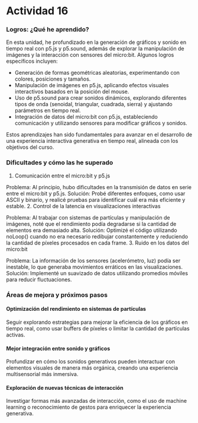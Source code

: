 # Actividad 16

### Logros: ¿Qué he aprendido?
En esta unidad, he profundizado en la generación de gráficos y sonido en tiempo real con p5.js y p5.sound, además de explorar la manipulación de imágenes y la interacción con sensores del micro:bit. Algunos logros específicos incluyen:

-  Generación de formas geométricas aleatorias, experimentando con colores, posiciones y tamaños.
-  Manipulación de imágenes en p5.js, aplicando efectos visuales interactivos basados en la posición del mouse.
-  Uso de p5.sound para crear sonidos dinámicos, explorando diferentes tipos de onda (senoidal, triangular, cuadrada, sierra) y ajustando parámetros en tiempo real.
- Integración de datos del micro:bit con p5.js, estableciendo comunicación y utilizando sensores para modificar gráficos y sonidos.

Estos aprendizajes han sido fundamentales para avanzar en el desarrollo de una experiencia interactiva generativa en tiempo real, alineada con los objetivos del curso.

### Dificultades y cómo las he superado

1. Comunicación entre el micro:bit y p5.js

Problema: Al principio, hubo dificultades en la transmisión de datos en serie entre el micro:bit y p5.js.
Solución: Probé diferentes enfoques, como usar ASCII y binario, y realicé pruebas para identificar cuál era más eficiente y estable.
2. Control de la latencia en visualizaciones interactivas

Problema: Al trabajar con sistemas de partículas y manipulación de imágenes, noté que el rendimiento podía degradarse si la cantidad de elementos era demasiado alta.
Solución: Optimizé el código utilizando noLoop() cuando no era necesario redibujar constantemente y reduciendo la cantidad de píxeles procesados en cada frame.
3. Ruido en los datos del micro:bit

Problema: La información de los sensores (acelerómetro, luz) podía ser inestable, lo que generaba movimientos erráticos en las visualizaciones.
Solución: Implementé un suavizado de datos utilizando promedios móviles para reducir fluctuaciones.

### Áreas de mejora y próximos pasos

#### Optimización del rendimiento en sistemas de partículas

Seguir explorando estrategias para mejorar la eficiencia de los gráficos en tiempo real, como usar buffers de píxeles o limitar la cantidad de partículas activas.

#### Mejor integración entre sonido y gráficos

Profundizar en cómo los sonidos generativos pueden interactuar con elementos visuales de manera más orgánica, creando una experiencia multisensorial más inmersiva.

#### Exploración de nuevas técnicas de interacción

Investigar formas más avanzadas de interacción, como el uso de machine learning o reconocimiento de gestos para enriquecer la experiencia generativa.
